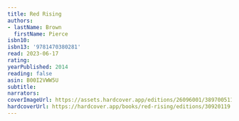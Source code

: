 ```yaml
---
title: Red Rising
authors:
- lastName: Brown
  firstName: Pierce
isbn10:
isbn13: '9781470380281'
read: 2023-06-17
rating:
yearPublished: 2014
reading: false
asin: B00I2VWW5U
subtitle:
narrators:
coverImageUrl: https://assets.hardcover.app/editions/26096001/3897005112280259.jpg
hardcoverUrl: https://hardcover.app/books/red-rising/editions/30920119
---
```

